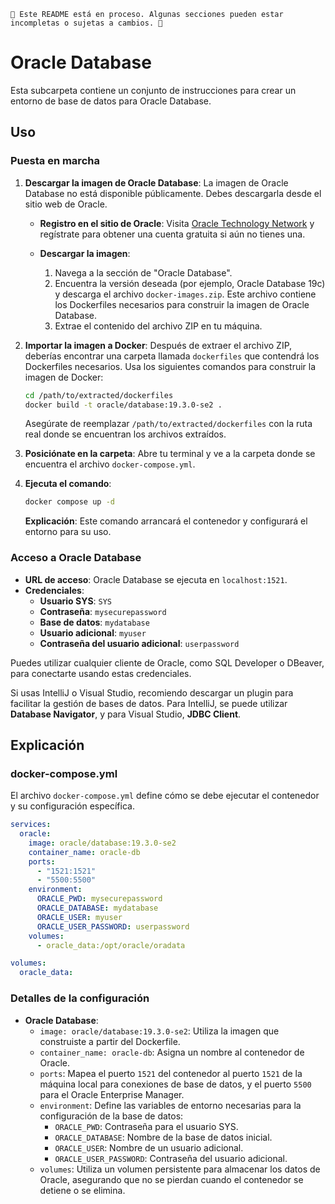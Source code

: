 `🚧 Este README está en proceso. Algunas secciones pueden estar incompletas o sujetas a cambios. 🚧`

# Oracle Database

Esta subcarpeta contiene un conjunto de instrucciones para crear un entorno de base de datos para Oracle Database.

## Uso

### Puesta en marcha

1. **Descargar la imagen de Oracle Database**:
   La imagen de Oracle Database no está disponible públicamente. Debes descargarla desde el sitio web de Oracle. 

   - **Registro en el sitio de Oracle**: 
     Visita [Oracle Technology Network](https://www.oracle.com/database/technologies/) y regístrate para obtener una cuenta gratuita si aún no tienes una.

   - **Descargar la imagen**:
     1. Navega a la sección de "Oracle Database".
     2. Encuentra la versión deseada (por ejemplo, Oracle Database 19c) y descarga el archivo `docker-images.zip`. Este archivo contiene los Dockerfiles necesarios para construir la imagen de Oracle Database.
     3. Extrae el contenido del archivo ZIP en tu máquina.

2. **Importar la imagen a Docker**:
   Después de extraer el archivo ZIP, deberías encontrar una carpeta llamada `dockerfiles` que contendrá los Dockerfiles necesarios. Usa los siguientes comandos para construir la imagen de Docker:

   ```bash
   cd /path/to/extracted/dockerfiles
   docker build -t oracle/database:19.3.0-se2 .
   ```

   Asegúrate de reemplazar `/path/to/extracted/dockerfiles` con la ruta real donde se encuentran los archivos extraídos.

3. **Posiciónate en la carpeta**: Abre tu terminal y ve a la carpeta donde se encuentra el archivo `docker-compose.yml`.

4. **Ejecuta el comando**:

   ```bash
   docker compose up -d
   ```

   **Explicación**: Este comando arrancará el contenedor y configurará el entorno para su uso.

### Acceso a Oracle Database

- **URL de acceso**: Oracle Database se ejecuta en `localhost:1521`.
- **Credenciales**:
  - **Usuario SYS**: `SYS`
  - **Contraseña**: `mysecurepassword`
  - **Base de datos**: `mydatabase`
  - **Usuario adicional**: `myuser`
  - **Contraseña del usuario adicional**: `userpassword`
  
Puedes utilizar cualquier cliente de Oracle, como SQL Developer o DBeaver, para conectarte usando estas credenciales.

Si usas IntelliJ o Visual Studio, recomiendo descargar un plugin para facilitar la gestión de bases de datos. Para IntelliJ, se puede utilizar **Database Navigator**, y para Visual Studio, **JDBC Client**.

## Explicación

### docker-compose.yml

El archivo `docker-compose.yml` define cómo se debe ejecutar el contenedor y su configuración específica.

```yaml
services:
  oracle:
    image: oracle/database:19.3.0-se2
    container_name: oracle-db  
    ports:
      - "1521:1521"  
      - "5500:5500"  
    environment:
      ORACLE_PWD: mysecurepassword  
      ORACLE_DATABASE: mydatabase  
      ORACLE_USER: myuser  
      ORACLE_USER_PASSWORD: userpassword  
    volumes:
      - oracle_data:/opt/oracle/oradata  

volumes:
  oracle_data:  
```

### Detalles de la configuración

- **Oracle Database**:
  - `image: oracle/database:19.3.0-se2`: Utiliza la imagen que construiste a partir del Dockerfile.
  - `container_name: oracle-db`: Asigna un nombre al contenedor de Oracle.
  - `ports`: Mapea el puerto `1521` del contenedor al puerto `1521` de la máquina local para conexiones de base de datos, y el puerto `5500` para el Oracle Enterprise Manager.
  - `environment`: Define las variables de entorno necesarias para la configuración de la base de datos:
    - `ORACLE_PWD`: Contraseña para el usuario SYS.
    - `ORACLE_DATABASE`: Nombre de la base de datos inicial.
    - `ORACLE_USER`: Nombre de un usuario adicional.
    - `ORACLE_USER_PASSWORD`: Contraseña del usuario adicional.
  - `volumes`: Utiliza un volumen persistente para almacenar los datos de Oracle, asegurando que no se pierdan cuando el contenedor se detiene o se elimina.